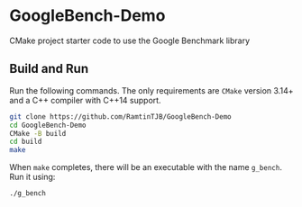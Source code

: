 # GoogleBench-Demo
CMake project starter code to use the Google Benchmark library

## Build and Run

Run the following commands. The only requirements are `CMake` version 3.14+ and a C++ compiler with C++14 support.
```bash
git clone https://github.com/RamtinTJB/GoogleBench-Demo
cd GoogleBench-Demo
CMake -B build
cd build
make
```

When `make` completes, there will be an executable with the name `g_bench`. Run it using:
```bash
./g_bench
```
